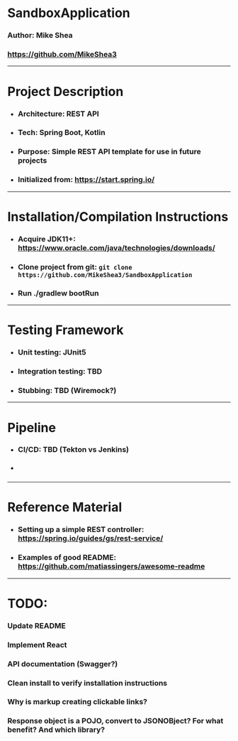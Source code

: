 # SandboxApplication
### Author: Mike Shea
### https://github.com/MikeShea3

<hr>

# Project Description
- ### Architecture: REST API
- ### Tech: Spring Boot, Kotlin
- ### Purpose: Simple REST API template for use in future projects
- ### Initialized from: https://start.spring.io/
<hr>

# Installation/Compilation Instructions
- ### Acquire JDK11+: https://www.oracle.com/java/technologies/downloads/
- ### Clone project from git: `git clone https://github.com/MikeShea3/SandboxApplication`
- ### Run ./gradlew bootRun
<hr>

# Testing Framework
- ### Unit testing: JUnit5
- ### Integration testing: TBD
- ### Stubbing: TBD (Wiremock?)

<hr>

# Pipeline
- ### CI/CD: TBD (Tekton vs Jenkins)
- ###

<hr>

# Reference Material
- ### Setting up a simple REST controller: https://spring.io/guides/gs/rest-service/
- ### Examples of good README: https://github.com/matiassingers/awesome-readme

<hr>

# TODO:
### Update README
### Implement React
### API documentation (Swagger?)
### Clean install to verify installation instructions
### Why is markup creating clickable links?
### Response object is a POJO, convert to JSONOBject? For what benefit? And which library?